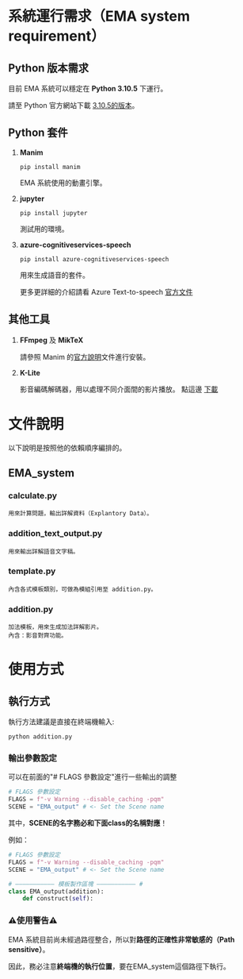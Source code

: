 # 系統運行需求（EMA system requirement）
## Python 版本需求
目前 EMA 系統可以穩定在 **Python 3.10.5** 下運行。

請至 Python 官方網站下載 [3.10.5的版本]((https://www.python.org/downloads/))。

## Python 套件
1. **Manim** 

    `pip install manim`

    EMA 系統使用的動畫引擎。
2. **jupyter**

    `pip install jupyter`

    測試用的環境。
3. **azure-cognitiveservices-speech**

    `pip install azure-cognitiveservices-speech`

    用來生成語音的套件。
    
    更多更詳細的介紹請看 Azure Text-to-speech [官方文件](https://learn.microsoft.com/en-us/azure/cognitive-services/speech-service/get-started-text-to-speech?tabs=windows%2Cterminal&pivots=programming-language-python)
## 其他工具
1. **FFmpeg** 及 **MikTeX**

    請參照 Manim 的[官方說明](https://github.com/3b1b/manim)文件進行安裝。

2. **K-Lite**

    影音編碼解碼器，用以處理不同介面間的影片播放。
    點這邊 [下載](https://codecguide.com/download_kl.htm)


# 文件說明
以下說明是按照他的依賴順序編排的。
## EMA_system
### calculate.py
    用來計算問題，輸出詳解資料（Explantory Data）。

### addition_text_output.py
    用來輸出詳解語音文字稿。

### template.py
    內含各式模板類別，可做為模組引用至 addition.py。

### addition.py
    加法模板，用來生成加法詳解影片。
    內含：影音對齊功能。

# 使用方式
## 執行方式
執行方法建議是直接在終端機輸入:

`python addition.py`

### 輸出參數設定
可以在前面的"# FLAGS 參數設定"進行一些輸出的調整
```python
# FLAGS 參數設定
FLAGS = f"-v Warning --disable_caching -pqm"
SCENE = "EMA_output" # <- Set the Scene name
```

其中，**SCENE的名字務必和下面class的名稱對應**！

例如：
```python
# FLAGS 參數設定
FLAGS = f"-v Warning --disable_caching -pqm"
SCENE = "EMA_output" # <- Set the Scene name

# ——————————— 模板製作區塊 ——————————— # 
class EMA_output(addition):
    def construct(self):
```

### ⚠️使用警告⚠️
EMA 系統目前尚未經過路徑整合，所以對**路徑的正確性非常敏感的（Path sensitive）**。

因此，務必注意**終端機的執行位置**，要在EMA_system這個路徑下執行。

